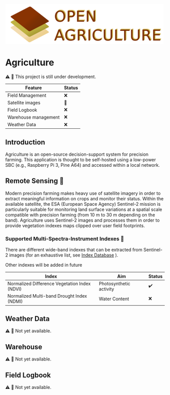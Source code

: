<img width="500" src="docs/logo_wide">

# Agriculture 

:warning: :construction: This project is still under development.

| Feature  | Status |
| ------------- | ------------- |
| Field Management  | :x: |
| Satellite images  | :construction:  |
| Field Logbook| :x: |
| Warehouse management | :x: |
| Weather Data | :x: |

## Introduction

Agriculture is an open-source decision-support system for precision farming.
This application is thought to be self-hosted using a low-power SBC (e.g., Raspberry Pi 3, Pine A64) and accessed within a local network.


## Remote Sensing  :satellite:

Modern precision farming makes heavy use of satellite imagery in order to extract meaningful information on crops and monitor their status. Within the available satellite, the ESA (European Space Agency) Sentinel-2 mission is particularly suitable for monitoring land surface variations at a spatial scale compatible with precision farming (from 10 m to 30 m depending on the band).
Agriculture uses Sentinel-2 images and processes them in order to provide vegetation indexes maps clipped over user field footprints.

### Supported Multi-Spectra-Instrument Indexes :seedling:

There are different wide-band indexes that can be extracted from Sentinel-2 images (for an exhaustive list, see [Index Database](https://www.indexdatabase.de/db/is.php?sensor_id=96) ). 

Other indexes will be added in future

| Index  | Aim | Status |
| ------------- | ------------- |------------- |
| Normalized Difference Vegetation Index (NDVI) | Photosynthetic activity  | :heavy_check_mark: |
| Normalized Multi-band Drought Index (NDMI) | Water Content | :x: |

## Weather Data

:warning: :construction: Not yet available.

## Warehouse

:warning: :construction: Not yet available.

## Field Logbook

:warning: :construction: Not yet available.



